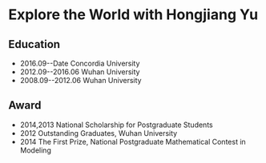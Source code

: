 # Explore the World with Hongjiang Yu


## Education 
* 2016.09--Date  Concordia University
* 2012.09--2016.06  Wuhan University 
* 2008.09--2012.06  Wuhan University 

## Award
* 2014,2013 National Scholarship for Postgraduate Students  
* 2012 Outstanding Graduates, Wuhan University
* 2014 The First Prize, National Postgraduate Mathematical Contest in Modeling

